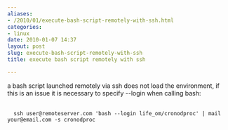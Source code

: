 ```yaml
---
aliases:
- /2010/01/execute-bash-script-remotely-with-ssh.html
categories:
- linux
date: 2010-01-07 14:37
layout: post
slug: execute-bash-script-remotely-with-ssh
title: execute bash script remotely with ssh

---
```


<p>
 a bash script launched remotely via ssh does not load the environment, if this is an issue it is necessary to specify --login when calling bash:
 <br/>
 <br/>
 <code>
  ssh user@remoteserver.com 'bash --login life_om/cronodproc' | mail your@email.com -s cronodproc
 </code>
</p>
